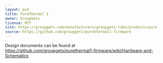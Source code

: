 ```yaml
---
layout: pid
title: PureThermal 1
owner: GroupGets
license: MIT
site: https://groupgets.com/manufacturers/groupgets-labs/products/pure-thermal-1-flir-lepton-dev-kit
source: https://github.com/groupgets/purethermal1-firmware
---
```

Design documents can be found at https://github.com/groupgets/purethermal1-firmware/wiki/Hardware-and-Schematics